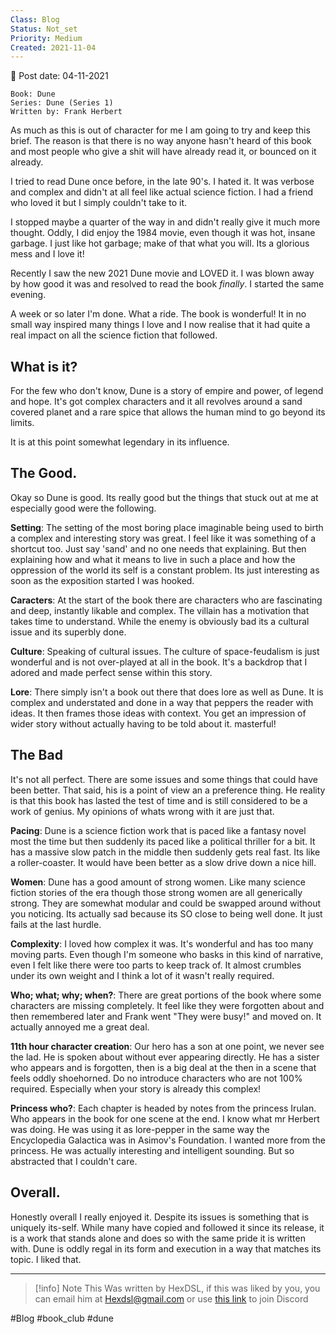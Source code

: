 ```yaml
---
Class: Blog
Status: Not_set
Priority: Medium
Created: 2021-11-04
---
```


📆 Post date: 04-11-2021
```
Book: Dune
Series: Dune (Series 1)
Written by: Frank Herbert
```
As much as this is out of character for me I am going to try and keep this brief. The reason is that there is no way anyone hasn't heard of this book and most people who give a shit will have already read it, or bounced on it already.

I tried to read Dune once before, in the late 90's. I hated it. It was verbose and complex and didn't at all feel like actual science fiction. I had a friend who loved it but I simply couldn't take to it.

I stopped maybe a quarter of the way in and didn't really give it much more thought. Oddly, I did enjoy the 1984 movie, even though it was hot, insane garbage. I just like hot garbage; make of that what you will. Its a glorious mess and I love it!

Recently I saw the new 2021 Dune movie and LOVED it. I was blown away by how good it was and resolved to read the book *finally*. I started the same evening.

A week or so later I'm done. What a ride. The book is wonderful! It in no small way inspired many things I love and I now realise that it had quite a real impact on all the science fiction that followed.

## What is it?
For the few who don't know, Dune is a story of empire and power, of legend and hope. It's got complex characters and it all revolves around a sand covered planet and a rare spice that allows the human mind to go beyond its limits.

It is at this point somewhat legendary in its influence.

## The Good.

Okay so Dune is good. Its really good but the things that stuck out at me at especially good were the following.

**Setting**: The setting of the most boring place imaginable being used to birth a complex and interesting story was great. I feel like it was something of a shortcut too. Just say 'sand' and no one needs that explaining. But then explaining how and what it means to live in such a place and how the oppression of the world its self is a constant problem. Its just interesting as soon as the exposition started I was hooked.

**Caracters**: At the start of the book there are characters who are fascinating and deep, instantly likable and complex. The villain has a motivation that takes time to understand. While the enemy is obviously bad its a cultural issue and its superbly done.

**Culture**: Speaking of cultural issues. The culture of space-feudalism is just wonderful and is not over-played at all in the book. It's a backdrop that I adored and made perfect sense within this story.

**Lore**: There simply isn't a book out there that does lore as well as Dune. It is complex and understated and done in a way that peppers the reader with ideas. It then frames those ideas with context. You get an impression of wider story without actually having to be told about it. masterful!

## The Bad
It's not all perfect. There are some issues and some things that could have been better. That said, his is a point of view an a preference thing. He reality is that this book has lasted the test of time and is still considered to be a work of genius. My opinions of whats wrong with it are just that.

**Pacing**: Dune is a science fiction work that is paced like a fantasy novel most the time but then suddenly its paced like a political thriller for a bit. It has a massive slow patch in the middle then suddenly gets real fast. Its like a roller-coaster. It would have been better as a slow drive down a nice hill.

**Women**: Dune has a good amount of strong women. Like many science fiction stories of the era though those strong women are all generically strong. They are somewhat modular and could be swapped around without you noticing. Its actually sad because its SO close to being well done. It just fails at the last hurdle.

**Complexity**: I loved how complex it was. It's wonderful and has too many moving parts. Even though I'm someone who basks in this kind of narrative, even I felt like there were too parts to keep track of. It almost crumbles under its own weight and I think a lot of it wasn't really required.

**Who; what; why; when?**: There are great portions of the book where some characters are missing completely. It feel like they were forgotten about and then remembered later and Frank went "They were busy!" and moved on. It actually annoyed me a great deal.

**11th hour character creation**: Our hero has a son at one point, we never see the lad. He is spoken about without ever appearing directly. He has a sister who appears and is forgotten, then is a big deal at the then in a scene that feels oddly shoehorned. Do no introduce characters who are not 100% required. Especially when your story is already this complex!

**Princess who?**: Each chapter is headed by notes from the princess Irulan. Who appears in the book for one scene at the end. I know what mr Herbert was doing. He was using it as lore-pepper in the same way the Encyclopedia Galactica was in Asimov's Foundation. I wanted more from the princess. He was actually interesting and intelligent sounding. But so abstracted that I couldn't care.

## Overall.
Honestly overall I really enjoyed it. Despite its issues is something that is uniquely its-self. While many have copied and followed it since its release, it is a work that stands alone and does so with the same pride it is written with. Dune is oddly regal in its form and execution in a way that matches its topic. I liked that.

---

> [!info] Note
> This Was written by HexDSL, if this was liked by you, you can email him at [Hexdsl@gmail.com](mailto:hexdsl@gmail.com) or use [this link](https://discord.hexdsl.com) to join Discord

#Blog #book_club #dune
